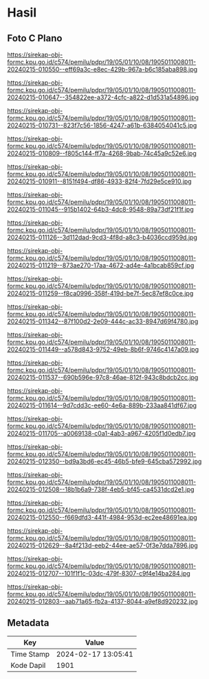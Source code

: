 # Hasil

## Foto C Plano

https://sirekap-obj-formc.kpu.go.id/c574/pemilu/pdpr/19/05/01/10/08/1905011008011-20240215-010550--eff69a3c-e8ec-429b-967a-b6c185aba898.jpg

https://sirekap-obj-formc.kpu.go.id/c574/pemilu/pdpr/19/05/01/10/08/1905011008011-20240215-010647--354822ee-a372-4cfc-a822-d1d531a54896.jpg

https://sirekap-obj-formc.kpu.go.id/c574/pemilu/pdpr/19/05/01/10/08/1905011008011-20240215-010731--823f7c56-1856-4247-a61b-6384054041c5.jpg

https://sirekap-obj-formc.kpu.go.id/c574/pemilu/pdpr/19/05/01/10/08/1905011008011-20240215-010809--f805c144-ff7a-4268-9bab-74c45a9c52e6.jpg

https://sirekap-obj-formc.kpu.go.id/c574/pemilu/pdpr/19/05/01/10/08/1905011008011-20240215-010911--8151f494-df86-4933-82f4-7fd29e5ce910.jpg

https://sirekap-obj-formc.kpu.go.id/c574/pemilu/pdpr/19/05/01/10/08/1905011008011-20240215-011045--915b1402-64b3-4dc8-9548-89a73df21f1f.jpg

https://sirekap-obj-formc.kpu.go.id/c574/pemilu/pdpr/19/05/01/10/08/1905011008011-20240215-011126--3d112dad-9cd3-4f8d-a8c3-b4036ccd959d.jpg

https://sirekap-obj-formc.kpu.go.id/c574/pemilu/pdpr/19/05/01/10/08/1905011008011-20240215-011219--873ae270-17aa-4672-ad4e-4a1bcab859cf.jpg

https://sirekap-obj-formc.kpu.go.id/c574/pemilu/pdpr/19/05/01/10/08/1905011008011-20240215-011259--f8ca0996-358f-419d-be7f-5ec87ef8c0ce.jpg

https://sirekap-obj-formc.kpu.go.id/c574/pemilu/pdpr/19/05/01/10/08/1905011008011-20240215-011342--87f100d2-2e09-444c-ac33-8947d69f4780.jpg

https://sirekap-obj-formc.kpu.go.id/c574/pemilu/pdpr/19/05/01/10/08/1905011008011-20240215-011449--a578d843-9752-49eb-8b6f-9746c4147a09.jpg

https://sirekap-obj-formc.kpu.go.id/c574/pemilu/pdpr/19/05/01/10/08/1905011008011-20240215-011537--690b596e-97c8-46ae-812f-943c8bdcb2cc.jpg

https://sirekap-obj-formc.kpu.go.id/c574/pemilu/pdpr/19/05/01/10/08/1905011008011-20240215-011614--9d7cdd3c-ee60-4e6a-889b-233aa841df67.jpg

https://sirekap-obj-formc.kpu.go.id/c574/pemilu/pdpr/19/05/01/10/08/1905011008011-20240215-011705--a0069138-c0a1-4ab3-a967-4205f1d0edb7.jpg

https://sirekap-obj-formc.kpu.go.id/c574/pemilu/pdpr/19/05/01/10/08/1905011008011-20240215-012350--bd9a3bd6-ec45-46b5-bfe9-645cba572992.jpg

https://sirekap-obj-formc.kpu.go.id/c574/pemilu/pdpr/19/05/01/10/08/1905011008011-20240215-012508--18b1b6a9-738f-4eb5-bf45-ca4531dcd2e1.jpg

https://sirekap-obj-formc.kpu.go.id/c574/pemilu/pdpr/19/05/01/10/08/1905011008011-20240215-012550--f669dfd3-441f-4984-953d-ec2ee48691ea.jpg

https://sirekap-obj-formc.kpu.go.id/c574/pemilu/pdpr/19/05/01/10/08/1905011008011-20240215-012629--8a4f213d-eeb2-44ee-ae57-0f3e7dda7896.jpg

https://sirekap-obj-formc.kpu.go.id/c574/pemilu/pdpr/19/05/01/10/08/1905011008011-20240215-012707--101f1f1c-03dc-479f-8307-c9f4e14ba284.jpg

https://sirekap-obj-formc.kpu.go.id/c574/pemilu/pdpr/19/05/01/10/08/1905011008011-20240215-012803--aab71a65-fb2a-4137-8044-a9ef8d920232.jpg


## Metadata

| Key        | Value               |
| ---------- | ------------------- |
| Time Stamp | 2024-02-17 13:05:41 |
| Kode Dapil | 1901                |



